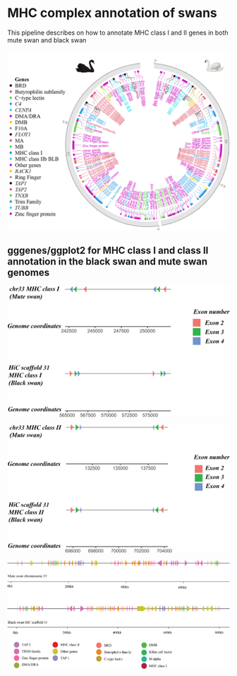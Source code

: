 # MHC complex annotation of swans
This pipeline describes on how to annotate MHC class I and II genes in both mute swan and black swan

![alt text](https://github.com/akaraw/MHC_complex_annotation_of_swans/blob/main/Rscripts/circlize_ms_bs_mhc.png)

## gggenes/ggplot2 for MHC class I and class II annotation in the black swan and mute swan genomes

![alt text](https://github.com/akaraw/MHC_complex_annotation_of_swans/blob/main/Rscripts/MHC_class_I_swans.png)

![alt text](https://github.com/akaraw/MHC_complex_annotation_of_swans/blob/main/Rscripts/MHC_class_II_swans.png)

![alt text](https://github.com/akaraw/MHC_complex_annotation_of_swans/blob/main/Rscripts/MHC_class_bsmsswans.png)
